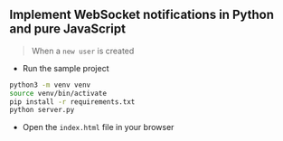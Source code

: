## Implement WebSocket notifications in Python and pure JavaScript

> When a `new user` is created

- Run the sample project

```bash
python3 -m venv venv
source venv/bin/activate
pip install -r requirements.txt
python server.py
```

- Open the `index.html` file in your browser


